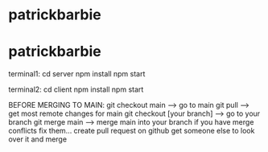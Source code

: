 # patrickbarbie


# patrickbarbie

terminal1:
cd server
npm install
npm start

terminal2:
cd client
npm install
npm start








BEFORE MERGING TO MAIN:
git checkout main --> go to main
git pull --> get most remote changes for main
git checkout [your branch] --> go to your branch
git merge main --> merge main into your branch
if you have merge conflicts fix them...
create pull request on github
get someone else to look over it
and merge
